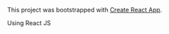 This project was bootstrapped with [Create React App](https://github.com/facebook/create-react-app).

Using React JS